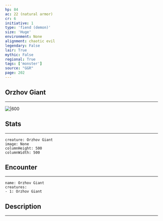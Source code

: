 ```yaml
---
hp: 84
ac: 22 (natural armor)
cr: 6
initiative: 1
type: 'fiend (demon)'    
size: 'Huge'
environment: None
alignment: chaotic evil
legendary: False
lair: True
mythic: False
regional: True
tags: ['monster']
source: "GGR"
page: 202
---
```


## Orzhov Giant
---

![|600](D:/Program%20Files/5e.tools/img/bestiary/GGR/Orzhov%20Giant.jpg)

## Stats
---

```statblock
creature: Orzhov Giant
image: None
columnHeight: 500
columnWidth: 500
```

## Encounter
---

```encounter-table
name: Orzhov Giant
creatures:
- 1: Orzhov Giant
```

## Description
---




